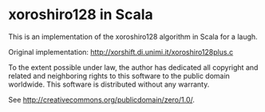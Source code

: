 # xoroshiro128 in Scala

This is an implementation of the xoroshiro128 algorithm in Scala for a laugh.

Original implementation: http://xorshift.di.unimi.it/xoroshiro128plus.c

To the extent possible under law, the author has dedicated all copyright
and related and neighboring rights to this software to the public domain
worldwide. This software is distributed without any warranty.

See <http://creativecommons.org/publicdomain/zero/1.0/>.
